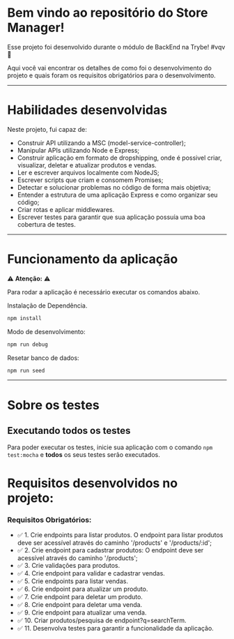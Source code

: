 # Bem vindo ao repositório do Store Manager!

Esse projeto foi desenvolvido durante o módulo de BackEnd na Trybe! #vqv 🚀

Aqui você vai encontrar os detalhes de como foi o desenvolvimento do projeto e quais foram os requisitos obrigatórios para o desenvolvimento.

---

# Habilidades desenvolvidas

Neste projeto, fui capaz de:

- Construir API utilizando a MSC (model-service-controller);
- Manipular APIs utilizando Node e Express;
- Construir aplicação em formato de dropshipping, onde é possivel criar, visualizar, deletar e atualizar produtos e vendas.
- Ler e escrever arquivos localmente com NodeJS;
- Escrever scripts que criam e consomem Promises;
- Detectar e solucionar problemas no código de forma mais objetiva;
- Entender a estrutura de uma aplicação Express e como organizar seu código;
- Criar rotas e aplicar middlewares.
- Escrever testes para garantir que sua aplicação possuía uma boa cobertura de testes.
---

# Funcionamento da aplicação

⚠ **Atenção:** ⚠

Para rodar a aplicação é necessário executar os comandos abaixo.

Instalação de Dependência.
```sh
npm install
```
Modo de desenvolvimento:
```sh
npm run debug
```
Resetar banco de dados:
```sh
npm run seed
```
---

# Sobre os testes
## Executando todos os testes

Para poder executar os testes, inicie sua aplicação com o comando `npm test:mocha` e **todos** os seus testes serão executados.


# Requisitos desenvolvidos no projeto:
### Requisitos Obrigatórios:

- ✅ 1. Crie endpoints para listar produtos. O endpoint para listar produtos deve ser acessível através do caminho '/products' e '/products/:id';
- ✅ 2. Crie endpoint para cadastrar produtos: O endpoint deve ser acessível através do caminho '/products';
- ✅ 3. Crie validações para produtos.
- ✅ 4. Crie endpoint para validar e cadastrar vendas.
- ✅ 5. Crie endpoints para listar vendas.
- ✅ 6. Crie endpoint para atualizar um produto.
- ✅ 7. Crie endpoint para deletar um produto.
- ✅ 8. Crie endpoint para deletar uma venda.
- ✅ 9. Crie endpoint para atualizar uma venda.
- ✅ 10. Criar produtos/pesquisa de endpoint?q=searchTerm.
- ✅ 11. Desenvolva testes para garantir a funcionalidade da aplicação.
